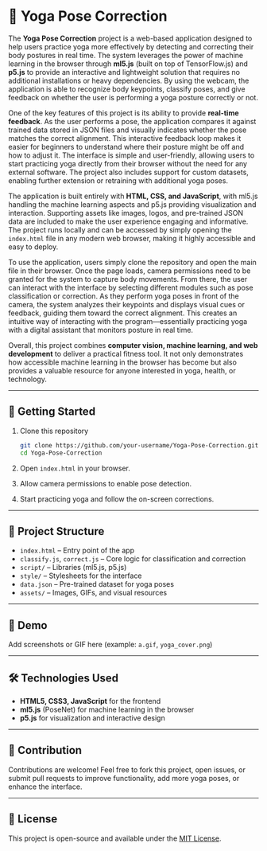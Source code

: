 # 🧘 Yoga Pose Correction

The **Yoga Pose Correction** project is a web-based application designed to help users practice yoga more effectively by detecting and correcting their body postures in real time. The system leverages the power of machine learning in the browser through **ml5.js** (built on top of TensorFlow.js) and **p5.js** to provide an interactive and lightweight solution that requires no additional installations or heavy dependencies. By using the webcam, the application is able to recognize body keypoints, classify poses, and give feedback on whether the user is performing a yoga posture correctly or not.  

One of the key features of this project is its ability to provide **real-time feedback**. As the user performs a pose, the application compares it against trained data stored in JSON files and visually indicates whether the pose matches the correct alignment. This interactive feedback loop makes it easier for beginners to understand where their posture might be off and how to adjust it. The interface is simple and user-friendly, allowing users to start practicing yoga directly from their browser without the need for any external software. The project also includes support for custom datasets, enabling further extension or retraining with additional yoga poses.  

The application is built entirely with **HTML, CSS, and JavaScript**, with ml5.js handling the machine learning aspects and p5.js providing visualization and interaction. Supporting assets like images, logos, and pre-trained JSON data are included to make the user experience engaging and informative. The project runs locally and can be accessed by simply opening the `index.html` file in any modern web browser, making it highly accessible and easy to deploy.  

To use the application, users simply clone the repository and open the main file in their browser. Once the page loads, camera permissions need to be granted for the system to capture body movements. From there, the user can interact with the interface by selecting different modules such as pose classification or correction. As they perform yoga poses in front of the camera, the system analyzes their keypoints and displays visual cues or feedback, guiding them toward the correct alignment. This creates an intuitive way of interacting with the program—essentially practicing yoga with a digital assistant that monitors posture in real time.  

Overall, this project combines **computer vision, machine learning, and web development** to deliver a practical fitness tool. It not only demonstrates how accessible machine learning in the browser has become but also provides a valuable resource for anyone interested in yoga, health, or technology.  

---

## 🚀 Getting Started

1. Clone this repository  
   ```bash
   git clone https://github.com/your-username/Yoga-Pose-Correction.git
   cd Yoga-Pose-Correction
   ```

2. Open `index.html` in your browser.  

3. Allow camera permissions to enable pose detection.  

4. Start practicing yoga and follow the on-screen corrections.  

---

## 📂 Project Structure

- `index.html` – Entry point of the app  
- `classify.js`, `correct.js` – Core logic for classification and correction  
- `script/` – Libraries (ml5.js, p5.js)  
- `style/` – Stylesheets for the interface  
- `data.json` – Pre-trained dataset for yoga poses  
- `assets/` – Images, GIFs, and visual resources  

---

## 📸 Demo

Add screenshots or GIF here (example: `a.gif`, `yoga_cover.png`)  

---

## 🛠️ Technologies Used

- **HTML5, CSS3, JavaScript** for the frontend  
- **ml5.js** (PoseNet) for machine learning in the browser  
- **p5.js** for visualization and interactive design  

---

## 🤝 Contribution

Contributions are welcome! Feel free to fork this project, open issues, or submit pull requests to improve functionality, add more yoga poses, or enhance the interface.  

---

## 📜 License

This project is open-source and available under the [MIT License](LICENSE).

